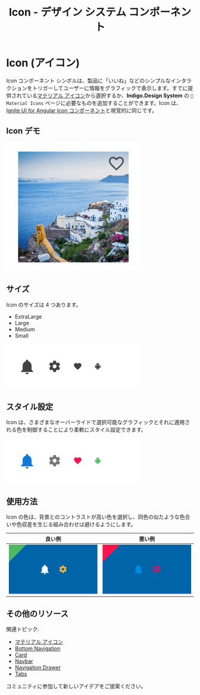 ﻿---
title: Icon - デザイン システム コンポーネント
_description: Icon コンポーネント シンボルは、グラフィック インジケーターをユーザーに表示し、インタラクションをトリガーすることもできます。
_keywords: デザイン システム, デザイン システム UX, UI キット, Sketch, Ignite UI for Angular, Sketch to Angular, Angular, Angular デザイン システム, Sketch からコードをエクスポート, Angular 用のデザイン キット, Sketch HTML, Sketch to HTML, Sketch UI キット
_language: ja
---

# Icon (アイコン)

Icon コンポーネント シンボルは、製品に「いいね」などのシンプルなインタラクションをトリガーしてユーザーに情報をグラフィックで表示します。すでに提供されている[マテリアル アイコン](../style/material-icons.md)から選択するか、**Indigo.Design System** の `🎨 Material Icons` ページに必要なものを追加することができます。Icon は、[Ignite UI for Angular Icon コンポーネント](https://www.infragistics.com/products/ignite-ui-angular/angular/components/icon.html)と視覚的に同じです。

## Icon デモ

<img class="responsive-img" src="../images/icon_demo.png" srcset="../images/icon_demo@2x.png 2x" />

## サイズ

Icon のサイズは 4 つあります。

- ExtraLarge
- Large
- Medium
- Small

<img class="responsive-img" src="../images/icon_sizes.png" srcset="../images/icon_sizes@2x.png 2x" />

## スタイル設定

Icon は、さまざまなオーバーライドで選択可能なグラフィックとそれに適用される色を制御することにより柔軟にスタイル設定できます。

<img class="responsive-img" src="../images/icon_styling.png" srcset="../images/icon_styling@2x.png 2x" />

## 使用方法

Icon の色は、背景とのコントラストが高い色を選択し、同色の似たような色合いや色収差を生じる組み合わせは避けるようにします。

| 良い例                      | 悪い例                        |
| --------------------------- | ----------------------------- |
| <img class="responsive-img" src="../images/icon_do1.png" srcset="../images/icon_do1@2x.png 2x" /> | <img class="responsive-img" src="../images/icon_dont1.png" srcset="../images/icon_dont1@2x.png 2x" /> |

## その他のリソース

関連トピック:

- [マテリアル アイコン](../style/material-icons.md)
- [Bottom Navigation](bottom-nav.md)
- [Card](cards.md)
- [Navbar](navbar.md)
- [Navigation Drawer](nav-drawer.md)
- [Tabs](tabs.md)
  <div class="divider--half"></div>

コミュニティに参加して新しいアイデアをご提案ください。



